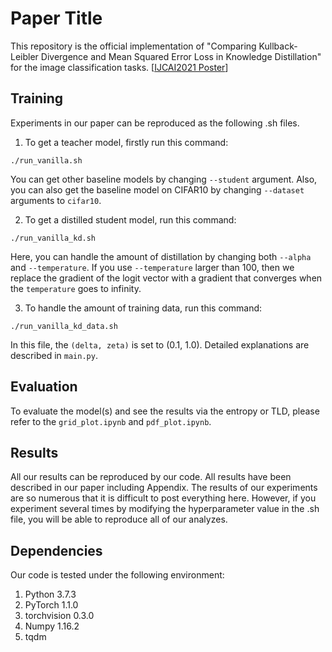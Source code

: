 # Paper Title

This repository is the official implementation of "Comparing Kullback-Leibler Divergence and Mean Squared Error Loss in Knowledge Distillation" for the image classification tasks. [[IJCAI2021 Poster](https://www.ijcai.org/proceedings/2021/0362.pdf)]


## Training
Experiments in our paper can be reproduced as the following .sh files.

1. To get a teacher model, firstly run this command:

```train
./run_vanilla.sh
```

You can get other baseline models by changing `--student` argument. Also, you can also get the baseline model on CIFAR10 by changing `--dataset` arguments to `cifar10`.


2. To get a distilled student model, run this command:
```
./run_vanilla_kd.sh
```
Here, you can handle the amount of distillation by changing both `--alpha` and `--temperature`. If you use `--temperature` larger than 100, then we replace the gradient of the logit vector with a gradient that converges when the `temperature` goes to infinity.

3. To handle the amount of training data, run this command:
```
./run_vanilla_kd_data.sh
```
In this file, the `(delta, zeta)` is set to (0.1, 1.0). Detailed explanations are described in `main.py`.

## Evaluation

To evaluate the model(s) and see the results via the entropy or TLD, please refer to the `grid_plot.ipynb` and `pdf_plot.ipynb`.


## Results
All our results can be reproduced by our code. All results have been described in our paper including Appendix. The results of our experiments are so numerous that it is difficult to post everything here. However, if you experiment several times by modifying the hyperparameter value in the .sh file, you will be able to reproduce all of our analyzes.


## Dependencies
Our code is tested under the following environment:
1. Python 3.7.3
2. PyTorch 1.1.0
3. torchvision 0.3.0
4. Numpy 1.16.2
5. tqdm
